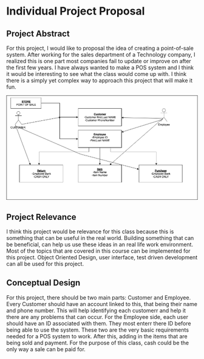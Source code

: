 # Individual Project Proposal

## Project Abstract
For this project, I would like to proposal the idea of creating a point-of-sale system. After working for the sales department of a Technology company, I realized this is one part most companies fail to update or improve on after the first few years. I have always wanted to make a POS system and I think it would be interesting to see what the class would come up with. I think there is a simply yet complex way to approach this project that will make it fun. 

![Use Case Image](JD_PointOfSale.png)

## Project Relevance
I think this project would be relevance for this class because this is something that can be useful in the real world. Building something that can be beneficial, can help us use these ideas in an real life work environment. Most of the topics that are covered in this course can be implemented for this project.  Object Oriented Design, user interface, test driven development can all be used for this project. 

## Conceptual Design
For this project, there should be two main parts: Customer and Employee. 
Every Customer should have an account linked to this, that being their name and phone number. This will help identifying each customerr and help it there are any problems that can occur.
For the Employee side, each user should have an ID associated with them. They most enterr there ID before being able to use the system. 
These two are the very basic requirements needed for a POS system to work. After this, adding in the items that are being sold and payment. For the purpose of this class, cash could be the only way a sale can be paid for.
